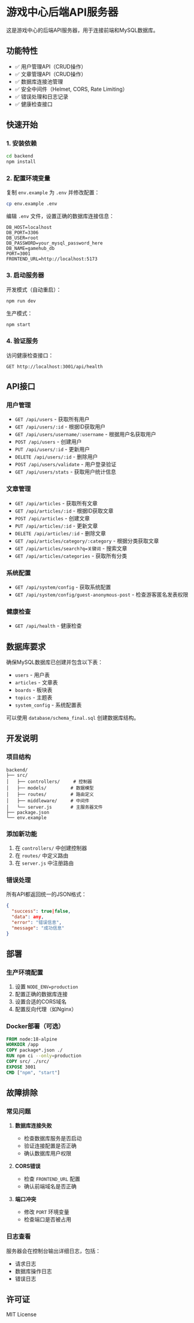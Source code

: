 # 游戏中心后端API服务器

这是游戏中心的后端API服务器，用于连接前端和MySQL数据库。

## 功能特性

- ✅ 用户管理API（CRUD操作）
- ✅ 文章管理API（CRUD操作）
- ✅ 数据库连接池管理
- ✅ 安全中间件（Helmet, CORS, Rate Limiting）
- ✅ 错误处理和日志记录
- ✅ 健康检查接口

## 快速开始

### 1. 安装依赖

```bash
cd backend
npm install
```

### 2. 配置环境变量

复制 `env.example` 为 `.env` 并修改配置：

```bash
cp env.example .env
```

编辑 `.env` 文件，设置正确的数据库连接信息：

```env
DB_HOST=localhost
DB_PORT=3306
DB_USER=root
DB_PASSWORD=your_mysql_password_here
DB_NAME=gamehub_db
PORT=3001
FRONTEND_URL=http://localhost:5173
```

### 3. 启动服务器

开发模式（自动重启）：
```bash
npm run dev
```

生产模式：
```bash
npm start
```

### 4. 验证服务

访问健康检查接口：
```
GET http://localhost:3001/api/health
```

## API接口

### 用户管理

- `GET /api/users` - 获取所有用户
- `GET /api/users/:id` - 根据ID获取用户
- `GET /api/users/username/:username` - 根据用户名获取用户
- `POST /api/users` - 创建用户
- `PUT /api/users/:id` - 更新用户
- `DELETE /api/users/:id` - 删除用户
- `POST /api/users/validate` - 用户登录验证
- `GET /api/users/stats` - 获取用户统计信息

### 文章管理

- `GET /api/articles` - 获取所有文章
- `GET /api/articles/:id` - 根据ID获取文章
- `POST /api/articles` - 创建文章
- `PUT /api/articles/:id` - 更新文章
- `DELETE /api/articles/:id` - 删除文章
- `GET /api/articles/category/:category` - 根据分类获取文章
- `GET /api/articles/search?q=关键词` - 搜索文章
- `GET /api/articles/categories` - 获取所有分类

### 系统配置

- `GET /api/system/config` - 获取系统配置
- `GET /api/system/config/guest-anonymous-post` - 检查游客匿名发表权限

### 健康检查

- `GET /api/health` - 健康检查

## 数据库要求

确保MySQL数据库已创建并包含以下表：

- `users` - 用户表
- `articles` - 文章表
- `boards` - 板块表
- `topics` - 主题表
- `system_config` - 系统配置表

可以使用 `database/schema_final.sql` 创建数据库结构。

## 开发说明

### 项目结构

```
backend/
├── src/
│   ├── controllers/     # 控制器
│   ├── models/         # 数据模型
│   ├── routes/         # 路由定义
│   ├── middleware/     # 中间件
│   └── server.js       # 主服务器文件
├── package.json
└── env.example
```

### 添加新功能

1. 在 `controllers/` 中创建控制器
2. 在 `routes/` 中定义路由
3. 在 `server.js` 中注册路由

### 错误处理

所有API都返回统一的JSON格式：

```json
{
  "success": true|false,
  "data": any,
  "error": "错误信息",
  "message": "成功信息"
}
```

## 部署

### 生产环境配置

1. 设置 `NODE_ENV=production`
2. 配置正确的数据库连接
3. 设置合适的CORS域名
4. 配置反向代理（如Nginx）

### Docker部署（可选）

```dockerfile
FROM node:18-alpine
WORKDIR /app
COPY package*.json ./
RUN npm ci --only=production
COPY src/ ./src/
EXPOSE 3001
CMD ["npm", "start"]
```

## 故障排除

### 常见问题

1. **数据库连接失败**
   - 检查数据库服务是否启动
   - 验证连接配置是否正确
   - 确认数据库用户权限

2. **CORS错误**
   - 检查 `FRONTEND_URL` 配置
   - 确认前端域名是否正确

3. **端口冲突**
   - 修改 `PORT` 环境变量
   - 检查端口是否被占用

### 日志查看

服务器会在控制台输出详细日志，包括：
- 请求日志
- 数据库操作日志
- 错误日志

## 许可证

MIT License
